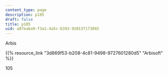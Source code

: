 ```yaml
---
content_type: page
description: p105
draft: false
title: p105
uid: a87eaba9-f3a1-4a5c-b393-91013f173092
---
```

Arbis

{{% resource_link "3d869f53-b208-4c81-9498-9727601280d5" "Arbisoft" %}}

105